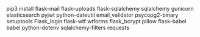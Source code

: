 pip3 install flask-mail flask-uploads flask-sqlalchemy sqlalchemy gunicorn elasticsearch pyjwt python-dateutil email_validator psycopg2-binary setuptools Flask_login flask-wtf wtforms flask_bcrypt pillow flask-babel babel python-dotenv sqlalchemy-filters requests